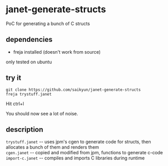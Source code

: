 # janet-generate-structs
PoC for generating a bunch of C structs

## dependencies

- freja installed (doesn't work from source)

only tested on ubuntu

## try it

```
git clone https://github.com/saikyun/janet-generate-structs
freja trystuff.janet
```

Hit ctrl+l

You should now see a lot of noise.

## description

`trystuff.janet` -- uses jpm's cgen to generate code for structs, then allocates a bunch of them and renders them  \
`cgen.janet` -- copied and modified from jpm, functions to generate c-code  \
`import-c.janet` -- compiles and imports C libraries during runtime
